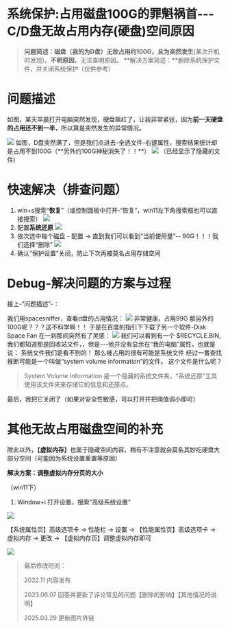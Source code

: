 # 系统保护:占用磁盘100G的罪魁祸首---C/D盘无故占用内存(硬盘)空间原因



> **问题简述：**磁盘（我的为D盘）无故占用约100G，且为**突然发生**(某次开机时发现)，**不明原因**，无法查明原因。
> **解决方案简述：**删除系统保护文件，并关闭系统保护（仅供参考）

# 问题描述

如图，某天早晨打开电脑突然发现，硬盘飙红了，让我非常紧张，因为**前一天硬盘的占用还不到一半**，所以算是突然发生的异常情况。

<img src="https://cdn.jsdelivr.net/gh/dancehole/image@main/danceholeLabs/common-csdn-systemprotect-1.png"/>
如图，D盘突然满了，但是我们点进去-全选文件-右键属性，搜索结果统计却是占用不到100G（**另外约100G神秘消失了！！**）
<img src="https://cdn.jsdelivr.net/gh/dancehole/image@main/danceholeLabs/common-csdn-systemprotect-2.png"/>
（已经显示了隐藏的文件)



# 快速解决（排查问题）

1. win+s搜索“**恢复**”（或控制面板中打开-“恢复”，win11左下角搜索框也可以直接搜索）
   <img src="https://cdn.jsdelivr.net/gh/dancehole/image@main/danceholeLabs/common-csdn-systemprotect-3.png"/>
2. 配置**系统还原**
   <img src="https://cdn.jsdelivr.net/gh/dancehole/image@main/danceholeLabs/common-csdn-systemprotect-4.png"/>
3. 依次选中每个磁盘 - 配置 -> 直到我们可以看到“当前使用量”-- 90G！！！我们选择“删除”
   <img src="https://cdn.jsdelivr.net/gh/dancehole/image@main/danceholeLabs/common-csdn-systemprotect-5.png"/>
4. 确认“保护设置”关闭，防止下次再被莫名占用存储空间



# Debug-解决问题的方案与过程

接上-“问题描述”-：

我们用spacesniffer，查看d盘的占用情况：
<img src="https://cdn.jsdelivr.net/gh/dancehole/image@main/danceholeLabs/common-csdn-systemprotect-6.png"/>
非常健康，占用99G
那另外的100G呢？？？这不科学啊！！
于是在百度的指引下下载了另一个软件-Disk Space Fan
在一刹那间突然有了灵感：
<img src="https://cdn.jsdelivr.net/gh/dancehole/image@main/danceholeLabs/common-csdn-systemprotect-7.png"/>
我们可以看到有一个 $RECYCLE.BIN,我们都知道那是回收站文件，，但是---他并没有显示在“我的电脑”属性，也就是说：
系统文件我们是看不到的！
那么被占用的很有可能是系统文件
经过一番查找推断可能是一个叫做“system volume information”的文件。
这个文件是什么呢？

> System Volume Information 是一个隐藏的系统文件夹，"系统还原"工具使用该文件夹来存储它的信息和还原点。

最后，我把它关闭了（如果对安全性敏感，可以打开并把阈值调小即可）



# 其他无故占用磁盘空间的补充

除此以外，【**虚拟内存**】也属于隐藏空间内容，稍有不注意就会莫名其妙吃硬盘大部分空间（可能因为系统设置重置等原因）

**解决方案：调整虚拟内存分页的大小**

（win11下）

1. Window+i 打开设置，搜索“高级系统设置”

<img src="https://cdn.jsdelivr.net/gh/dancehole/image@main/danceholeLabs/common-csdn-systemprotect-8.png"/>

【系统属性页】高级选项卡 ->  性能栏 -> 设置 -> 【性能属性页】高级选项卡 -> 虚拟内存 -> 更改 -> 【虚拟内存页】调整虚拟内存即可

<img src="https://cdn.jsdelivr.net/gh/dancehole/image@main/danceholeLabs/common-csdn-systemprotect-9.png"/>





> 最后修改时间：
>
> 2022.11 内容发布
>
> 2023.06.07 回答并更新了评论常见的问题【删除的影响】【其他情况的说明】
>
> 2025.03.29 更新图片外链